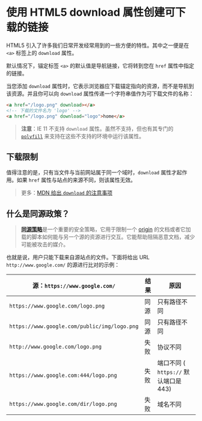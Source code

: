# 使用 HTML5 download 属性创建可下载的链接

HTML5 引入了许多我们日常开发经常用到的一些方便的特性。其中之一便是在 `<a>` 标签上的 `download` 属性。

默认情况下，锚定标签 `<a>` 的默认值是导航链接，它将转到您在 `href` 属性中指定的链接。

当您添加 `download` 属性时，它表示浏览器应下载锚定指向的资源，而不是导航到该资源。并且你可以向 `download` 属性传递一个字符串值作为可下载文件的名称：

```html
<a href="/logo.png" download></a>
<!-- 下载的文件名为 'logo' -->
<a href="/logo.png" download="logo">home</a>
```

> **注意**：IE 11 不支持 `download` 属性。虽然不支持，但也有其专门的 [`polyfill`](https://www.npmjs.com/package/dwnld-attr-polyfill) 来支持在这些不支持的环境中运行该属性。

## 下载限制

值得注意的是，只有当文件与当前网站属于同一个域时，`download` 属性才起作用。如果 `href` 属性与站点的来源不同，则该属性无效。

> 更多：[MDN 给出 `download` 的注意事项](https://developer.mozilla.org/en-US/docs/Web/HTML/Element/a#attr-download)

## 什么是同源政策？

> [**同源策略**](https://developer.mozilla.org/en-US/docs/Web/Security/Same-origin_policy)是一个重要的安全策略，它用于限制一个 [origin](https://developer.mozilla.org/zh-CN/docs/Glossary/Origin) 的文档或者它加载的脚本如何能与另一个源的资源进行交互。它能帮助阻隔恶意文档，减少可能被攻击的媒介。

也就是说，用户只能下载来自源站点的文件。下面将给出 URL `http://www.google.com/` 的源进行比对的示例：

| 源：`https://www.google.com/` | 结果 | 原因 |
| --- | --- | --- |
| `https://www.google.com/logo.png` | 同源 | 只有路径不同 |
| `https://www.google.com/public/img/logo.png` | 同源 | 只有路径不同 |
| `http://www.google.com/logo.png` | 失败 | 协议不同 |
| `https://www.google.com:444/logo.png` | 失败 | 端口不同 ( `https://` 默认端口是 443) |
| `https://www.google.com/dir/logo.png` | 失败 | 域名不同 |
